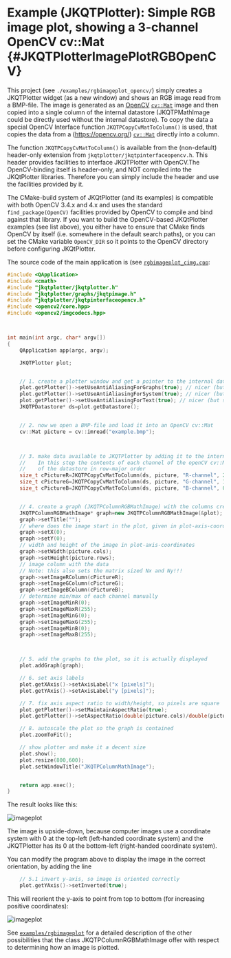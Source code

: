 # Example (JKQTPlotter): Simple RGB image plot, showing a 3-channel OpenCV cv::Mat                                      {#JKQTPlotterImagePlotRGBOpenCV}



This project (see `./examples/rgbimageplot_opencv/`) simply creates a JKQTPlotter widget (as a new window) and shows an RGB image read from a BMP-file. The image is generated as an [OpenCV](https://opencv.org/) [`cv::Mat`](https://docs.opencv.org/4.0.0/d3/d63/classcv_1_1Mat.html) image and then copied into a single column of the internal datastore (JKQTPMathImage could be directly used without the internal datastore). 
To copy the data a special OpenCV Interface function `JKQTPCopyCvMatToColumn()` is used, that copies the data from a (https://opencv.org/) [`cv::Mat`](https://docs.opencv.org/4.0.0/d3/d63/classcv_1_1Mat.html) directly into a column. 

The function `JKQTPCopyCvMatToColumn()` is available from the (non-default) header-only extension from `jkqtplotter/jkqtpinterfaceopencv.h`. This header provides facilities to interface JKQTPlotter with OpenCV.The OpenCV-binding itself is header-only, and NOT compiled into the JKQtPlotter libraries. Therefore you can simply include the header and use the facilities provided by it.

The CMake-build system of JKQtPlotter (and its examples) is compatible with both OpenCV 3.4.x and 4.x and uses the standard `find_package(OpenCV)` facilities provided by OpenCV to compile and bind against that library. 
If you want to build the OpenCV-based JKQtPlotter examples (see list above), you either have to ensure that CMake finds OpenCV by itself (i.e. somewhere in the default search paths), or you can set the CMake variable `OpenCV_DIR` so it points to the OpenCV directory before configuring JKQtPlotter.

The source code of the main application is (see [`rgbimageplot_cimg.cpp`](https://github.com/jkriege2/JKQtPlotter/tree/master/examples/rgbimageplot_opencv/rgbimageplot_cimg.cpp):
```.cpp
#include <QApplication>
#include <cmath>
#include "jkqtplotter/jkqtplotter.h"
#include "jkqtplotter/graphs/jkqtpimage.h"
#include "jkqtplotter/jkqtpinterfaceopencv.h"
#include <opencv2/core.hpp>
#include <opencv2/imgcodecs.hpp>



int main(int argc, char* argv[])
{
    QApplication app(argc, argv);

    JKQTPlotter plot;


    // 1. create a plotter window and get a pointer to the internal datastore (for convenience)
    plot.getPlotter()->setUseAntiAliasingForGraphs(true); // nicer (but slower) plotting
    plot.getPlotter()->setUseAntiAliasingForSystem(true); // nicer (but slower) plotting
    plot.getPlotter()->setUseAntiAliasingForText(true); // nicer (but slower) text rendering
    JKQTPDatastore* ds=plot.getDatastore();


    // 2. now we open a BMP-file and load it into an OpenCV cv::Mat
    cv::Mat picture = cv::imread("example.bmp");



    // 3. make data available to JKQTPlotter by adding it to the internal datastore.
    //    In this step the contents of each channel of the openCV cv::Mat is copied into a column
    //    of the datastore in row-major order
    size_t cPictureR=JKQTPCopyCvMatToColumn(ds, picture, "R-channel", 2);
    size_t cPictureG=JKQTPCopyCvMatToColumn(ds, picture, "G-channel", 1);
    size_t cPictureB=JKQTPCopyCvMatToColumn(ds, picture, "B-channel", 0);


    // 4. create a graph (JKQTPColumnRGBMathImage) with the columns created above as data
    JKQTPColumnRGBMathImage* graph=new JKQTPColumnRGBMathImage(&plot);
    graph->setTitle("");
    // where does the image start in the plot, given in plot-axis-coordinates (bottom-left corner)
    graph->setX(0);
    graph->setY(0);
    // width and height of the image in plot-axis-coordinates
    graph->setWidth(picture.cols);
    graph->setHeight(picture.rows);
    // image column with the data
	// Note: this also sets the matrix sized Nx and Ny!!!
    graph->setImageRColumn(cPictureR);
    graph->setImageGColumn(cPictureG);
    graph->setImageBColumn(cPictureB);
    // determine min/max of each channel manually
    graph->setImageMinR(0);
    graph->setImageMaxR(255);
    graph->setImageMinG(0);
    graph->setImageMaxG(255);
    graph->setImageMinB(0);
    graph->setImageMaxB(255);



    // 5. add the graphs to the plot, so it is actually displayed
    plot.addGraph(graph);

    // 6. set axis labels
    plot.getXAxis()->setAxisLabel("x [pixels]");
    plot.getYAxis()->setAxisLabel("y [pixels]");

    // 7. fix axis aspect ratio to width/height, so pixels are square
    plot.getPlotter()->setMaintainAspectRatio(true);
    plot.getPlotter()->setAspectRatio(double(picture.cols)/double(picture.rows));

    // 8. autoscale the plot so the graph is contained
    plot.zoomToFit();

    // show plotter and make it a decent size
    plot.show();
    plot.resize(800,600);
    plot.setWindowTitle("JKQTPColumnMathImage");


    return app.exec();
}

```
The result looks like this:

![imageplot](https://raw.githubusercontent.com/jkriege2/JKQtPlotter/master/screenshots/rgbimageplot_opencv.png)

The image is upside-down, because computer images use a coordinate system with 0 at the top-left (left-handed coordinate system) and the JKQTPlotter has its 0 at the bottom-left (right-handed coordinate system).

You can modify the program above to display the image in the correct orientation, by adding the line
```.cpp
    // 5.1 invert y-axis, so image is oriented correctly
    plot.getYAxis()->setInverted(true);
```
This will reorient the y-axis to point from top to bottom (for increasing positive coordinates):

![imageplot](https://raw.githubusercontent.com/jkriege2/JKQtPlotter/master/screenshots/rgbimageplot_opencv_updisdedown.png)



See [`examples/rgbimageplot`](https://github.com/jkriege2/JKQtPlotter/tree/master/examples/rgbimageplot) for a detailed description of the other possibilities that the class JKQTPColumnRGBMathImage  offer with respect to determining how an image is plotted.

